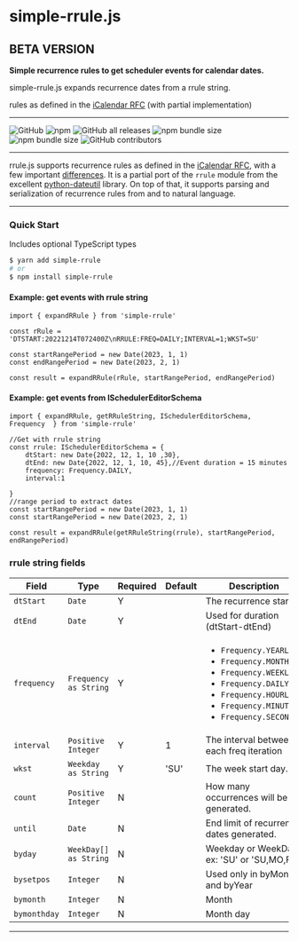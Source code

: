 # simple-rrule.js

## BETA VERSION

**Simple recurrence rules to get scheduler events for calendar dates.**

simple-rrule.js expands recurrence dates from a rrule string.

rules as defined in the [iCalendar
RFC](https://tools.ietf.org/html/rfc5545) (with partial implementation)

---

![GitHub](https://img.shields.io/github/license/jonasgedrat/simple-rrule)
![npm](https://img.shields.io/npm/dy/simple-rrule)
![GitHub all releases](https://img.shields.io/github/downloads/jonasgedrat/simple-rrule/total)
![npm bundle size](https://img.shields.io/bundlephobia/min/simple-rrule)
![npm bundle size](https://img.shields.io/bundlephobia/minzip/simple-rrule)
![GitHub contributors](https://img.shields.io/github/contributors/jonasgedrat/simple-rrule)

---

rrule.js supports recurrence rules as defined in the [iCalendar
RFC](https://tools.ietf.org/html/rfc5545), with a few important
[differences](#differences-from-icalendar-rfc). It is a partial port of the
`rrule` module from the excellent
[python-dateutil](http://labix.org/python-dateutil/) library. On top of
that, it supports parsing and serialization of recurrence rules from and
to natural language.

---

### Quick Start

Includes optional TypeScript types

```bash
$ yarn add simple-rrule
# or
$ npm install simple-rrule
```

#### Example: get events with rrule string

```es6
import { expandRRule } from 'simple-rrule'

const rRule = 'DTSTART:20221214T072400Z\nRRULE:FREQ=DAILY;INTERVAL=1;WKST=SU'

const startRangePeriod = new Date(2023, 1, 1)
const endRangePeriod = new Date(2023, 2, 1)

const result = expandRRule(rRule, startRangePeriod, endRangePeriod)
```

#### Example: get events from ISchedulerEditorSchema

```es6
import { expandRRule, getRRuleString, ISchedulerEditorSchema, Frequency  } from 'simple-rrule'

//Get with rrule string
const rrule: ISchedulerEditorSchema = {
    dtStart: new Date{2022, 12, 1, 10 ,30},
    dtEnd: new Date{2022, 12, 1, 10, 45},//Event duration = 15 minutes
    frequency: Frequency.DAILY,
    interval:1

}
//range period to extract dates
const startRangePeriod = new Date(2023, 1, 1)
const startRangePeriod = new Date(2023, 2, 1)

const result = expandRRule(getRRuleString(rrule), startRangePeriod, endRangePeriod)
```

### rrule string fields

<table>
    <!-- why, markdown... -->
    <thead>
    <tr>
        <th>Field</th>
        <th>Type</th>
        <th>Required</th>
        <th>Default</th>
        <th>Description</th>
    </tr>
    <thead>
    <tbody>
    <tr>
        <td><code>dtStart</code></td>
        <td><code>Date</code></td>        
        <td>Y</td>
        <td></td>
        <td>The recurrence start.</td>
    </tr>
    <tr>
        <td><code>dtEnd</code></td>
        <td><code>Date</code></td>        
        <td>Y</td>
        <td></td>
        <td>Used for duration (dtStart-dtEnd)</td>
    </tr>
    <tr>
        <td><code>frequency</code></td>
        <td><code>Frequency as String</code></td>
        <td>Y</td>
        <td></td>
        <td>
            <ul>
                <li><code>Frequency.YEARLY</code></li>
                <li><code>Frequency.MONTHLY</code></li>
                <li><code>Frequency.WEEKLY</code></li>
                <li><code>Frequency.DAILY</code></li>
                <li><code>Frequency.HOURLY</code></li>
                <li><code>Frequency.MINUTELY</code></li>
                <li><code>Frequency.SECONDLY</code></li>
            </ul>
        </td>
    </tr>
    <tr>
        <td><code>interval</code></td>
        <td><code>Positive Integer</code></td>        
        <td>Y</td>
        <td>1</td>
        <td>The interval between each freq iteration</td>
    </tr>
    <tr>
        <td><code>wkst</code></td>
        <td><code>Weekday as String</code></td>        
        <td>Y</td>
        <td>'SU'</td>
        <td>The week start day.</td>
    </tr>  
    <tr>
        <td><code>count</code></td>
        <td><code>Positive Integer</code></td>        
        <td>N</td>
        <td></td>
        <td>How many occurrences will be generated.</td>
    </tr>  
    <tr>
        <td><code>until</code></td>
        <td><code>Date</code></td>        
        <td>N</td>
        <td></td>
        <td>End limit of recurrence dates generated.</td>
    </tr>
        <tr>
        <td><code>byday</code></td>
        <td><code>WeekDay[] as String</code></td>
        <td>N</td>
        <td></td>
        <td>Weekday or WeekDays ex: 'SU' or 'SU,MO,FR'</td>
    </tr>
    <tr>
        <td><code>bysetpos</code></td>
        <td><code>Integer</code></td>
        <td>N</td>
        <td></td>
        <td>Used only in byMonth and byYear</td>
    </tr>
    <tr>
        <td><code>bymonth</code></td>
        <td><code>Integer</code></td>
        <td>N</td>
        <td></td>
        <td>Month</td>
    </tr>
    <tr>
        <td><code>bymonthday</code></td>
        <td><code>Integer</code></td>
        <td>N</td>
        <td></td>
        <td>Month day</td>
    </tr>  
    </tbody>
</table>

---
